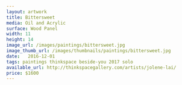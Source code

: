 ```yaml
---
layout: artwork
title: Bittersweet
media: Oil and Acrylic
surface: Wood Panel
width: 11
height: 14
image_url: /images/paintings/bittersweet.jpg
image_thumb_url: /images/thumbnails/paintings/bittersweet.jpg
date:   2016-12-01
tags: paintings thinkspace beside-you 2017 solo
available_url: http://thinkspacegallery.com/artists/jolene-lai/
price: $1600
---
```

